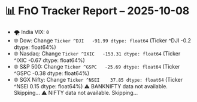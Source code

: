 # 📊 FnO Tracker Report – 2025-10-08
- 🌪️ India VIX: `0`
- 🌐 Dow: Change `Ticker
^DJI   -91.99
dtype: float64` (Ticker
^DJI   -0.2
dtype: float64%)
- 🌐 Nasdaq: Change `Ticker
^IXIC   -153.31
dtype: float64` (Ticker
^IXIC   -0.67
dtype: float64%)
- 🌐 S&P 500: Change `Ticker
^GSPC   -25.69
dtype: float64` (Ticker
^GSPC   -0.38
dtype: float64%)
- 🌐 SGX Nifty: Change `Ticker
^NSEI    37.85
dtype: float64` (Ticker
^NSEI    0.15
dtype: float64%)
⚠️ BANKNIFTY data not available. Skipping...
⚠️ NIFTY data not available. Skipping...